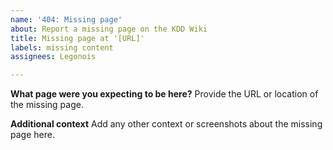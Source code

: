 ```yaml
---
name: '404: Missing page'
about: Report a missing page on the KDD Wiki
title: Missing page at '[URL]'
labels: missing content
assignees: Legonois

---
```


**What page were you expecting to be here?**
Provide the URL or location of the missing page.

**Additional context**
Add any other context or screenshots about the missing page here.
